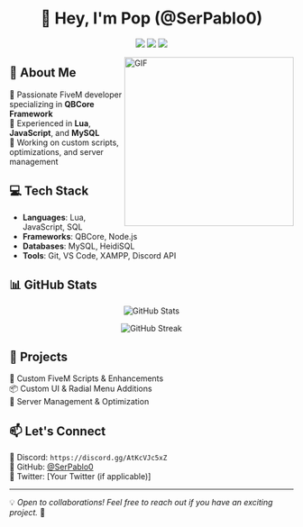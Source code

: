 <h1 align="center">👋 Hey, I'm Pop (@SerPablo0) </h1>

<p align="center">
  <img src="https://img.shields.io/badge/FiveM-Developer-blue?style=flat-square&logo=fivem" />
  <img src="https://img.shields.io/badge/Lua-Programmer-green?style=flat-square&logo=lua" />
  <img src="https://img.shields.io/badge/QBCore-Framework-orange?style=flat-square" />
</p>

<img align="right" alt="GIF" src="https://media.giphy.com/media/qgQUggAC3Pfv687qPC/giphy.gif" width="300" />

## 🚀 About Me  
🔹 Passionate FiveM developer specializing in **QBCore Framework**  
🔹 Experienced in **Lua**, **JavaScript**, and **MySQL**  
🔹 Working on custom scripts, optimizations, and server management  

## 💻 Tech Stack  
- **Languages**: Lua, JavaScript, SQL  
- **Frameworks**: QBCore, Node.js  
- **Databases**: MySQL, HeidiSQL  
- **Tools**: Git, VS Code, XAMPP, Discord API  

## 📊 GitHub Stats  
<p align="center">
  <img src="https://github-readme-stats.vercel.app/api?username=SerPablo0&show_icons=true&theme=radical" alt="GitHub Stats" />
</p>

<p align="center">
  <img src="https://github-readme-streak-stats.herokuapp.com/?user=SerPablo0&theme=radical" alt="GitHub Streak" />
</p>

## 🌟 Projects  
🚗 Custom FiveM Scripts & Enhancements  
📦 Custom UI & Radial Menu Additions  
🔧 Server Management & Optimization  

## 📫 Let's Connect  
📌 Discord: `https://discord.gg/AtKcVJc5xZ`  
📌 GitHub: [@SerPablo0](https://github.com/SerPablo0)  
📌 Twitter: [Your Twitter (if applicable)]  

---

💡 *Open to collaborations! Feel free to reach out if you have an exciting project.* 🚀
